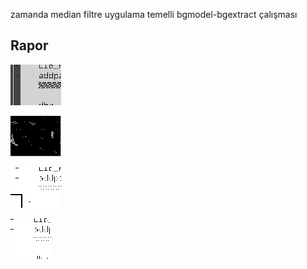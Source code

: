 zamanda median filtre uygulama temelli bgmodel-bgextract çalışması

## Rapor

![giriş video](https://github.com/19bal/shadow/raw/master/7-medfilt-bgmodel/assets/surveillance.gif)

![bw](https://github.com/19bal/shadow/raw/master/7-medfilt-bgmodel/assets/bw.gif)

![siluet](https://github.com/19bal/shadow/raw/master/7-medfilt-bgmodel/assets/siluet.gif)

![64x64](https://github.com/19bal/shadow/raw/master/7-medfilt-bgmodel/assets/64x64.gif)
